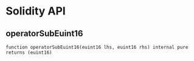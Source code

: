 # Solidity API

## operatorSubEuint16

```solidity
function operatorSubEuint16(euint16 lhs, euint16 rhs) internal pure returns (euint16)
```

